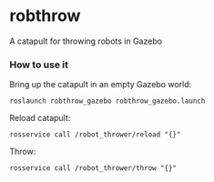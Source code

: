 # robthrow
A catapult for throwing robots in Gazebo

### How to use it

Bring up the catapult in an empty Gazebo world:
``` 
roslaunch robthrow_gazebo robthrow_gazebo.launch
```

Reload catapult:
``` 
rosservice call /robot_thrower/reload "{}" 
```

Throw:
``` 
rosservice call /robot_thrower/throw "{}" 
```

